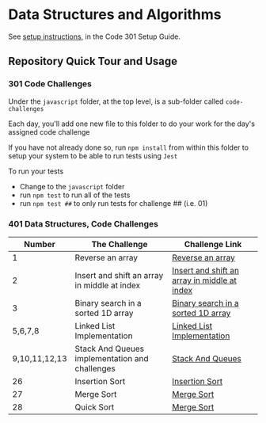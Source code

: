 # Data Structures and Algorithms

See [setup instructions](https://codefellows.github.io/setup-guide/code-301/3-code-challenges), in the Code 301 Setup Guide.

## Repository Quick Tour and Usage

### 301 Code Challenges

Under the `javascript` folder, at the top level, is a sub-folder called `code-challenges`

Each day, you'll add one new file to this folder to do your work for the day's assigned code challenge

If you have not already done so, run `npm install` from within this folder to setup your system to be able to run tests using `Jest`

To run your tests

- Change to the `javascript` folder
- run `npm test` to run all of the tests
- run `npm test ##` to only run tests for challenge ## (i.e. 01)

### 401 Data Structures, Code Challenges

| Number        | The Challenge                                  | Challenge Link                                                              |
| ------------- | ---------------------------------------------- | --------------------------------------------------------------------------- |
| 1             | Reverse an array                               | [Reverse an array](./java/Challenge1/README.md)                             |
| 2             | Insert and shift an array in middle at index   | [Insert and shift an array in middle at index](./java/Challenge1/README.md) |
| 3             | Binary search in a sorted 1D array             | [Binary search in a sorted 1D array](./java/Challenge3/README.md)           |
| 5,6,7,8       | Linked List Implementation                     | [Linked List Implementation](./java/linked-list-challenges/README.md)       |
| 9,10,11,12,13 | Stack And Queues implementation and challenges | [Stack And Queues](./java/stack-and-queue-challenges/README.md)             |
| 26            | Insertion Sort                                 | [Insertion Sort](./android/InsertionSort/README.md)                         |
| 27            | Merge Sort                                     | [Merge Sort](./android/mergeSort/README.md)                             |
| 28            | Quick Sort                                     | [Merge Sort](./android/quickSort/README.md)                             |
